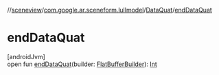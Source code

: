 //[sceneview](../../../index.md)/[com.google.ar.sceneform.lullmodel](../index.md)/[DataQuat](index.md)/[endDataQuat](end-data-quat.md)

# endDataQuat

[androidJvm]\
open fun [endDataQuat](end-data-quat.md)(builder: [FlatBufferBuilder](../../com.google.flatbuffers/-flat-buffer-builder/index.md)): [Int](https://kotlinlang.org/api/latest/jvm/stdlib/kotlin/-int/index.html)
